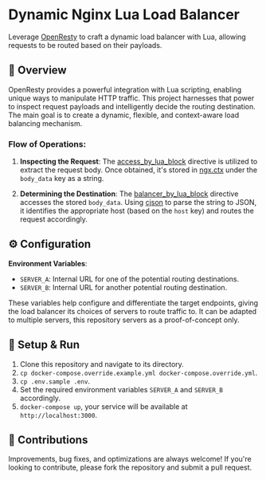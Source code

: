 # Dynamic Nginx Lua Load Balancer

Leverage [OpenResty](https://github.com/openresty/docker-openresty/blob/master/alpine/Dockerfile) to craft a dynamic load balancer with Lua, allowing requests to be routed based on their payloads.

## 📖 Overview

OpenResty provides a powerful integration with Lua scripting, enabling unique ways to manipulate HTTP traffic. This project harnesses that power to inspect request payloads and intelligently decide the routing destination. The main goal is to create a dynamic, flexible, and context-aware load balancing mechanism.

### Flow of Operations:

1. **Inspecting the Request**: The [access_by_lua_block](https://github.com/openresty/lua-nginx-module#access_by_lua_block) directive is utilized to extract the request body. Once obtained, it's stored in [ngx.ctx](https://github.com/openresty/lua-nginx-module#ngxctx) under the `body_data` key as a string.

2. **Determining the Destination**: The [balancer_by_lua_block](https://github.com/openresty/lua-nginx-module#balancer_by_lua_block) directive accesses the stored `body_data`. Using [cjson](https://www.kyne.com.au/~mark/software/lua-cjson.php) to parse the string to JSON, it identifies the appropriate host (based on the `host` key) and routes the request accordingly.

## ⚙️ Configuration

**Environment Variables**:
- `SERVER_A`: Internal URL for one of the potential routing destinations.
- `SERVER_B`: Internal URL for another potential routing destination.

These variables help configure and differentiate the target endpoints, giving the load balancer its choices of servers to route traffic to. It can be adapted to multiple servers, this repository servers as a proof-of-concept only.

## 🚀 Setup & Run

1. Clone this repository and navigate to its directory.
1. `cp docker-compose.override.example.yml docker-compose.override.yml`.
1. `cp .env.sample .env`.
1. Set the required environment variables `SERVER_A` and `SERVER_B` accordingly.
1. `docker-compose up`, your service will be available at `http://localhost:3000`.

## 🤝 Contributions

Improvements, bug fixes, and optimizations are always welcome! If you're looking to contribute, please fork the repository and submit a pull request.
